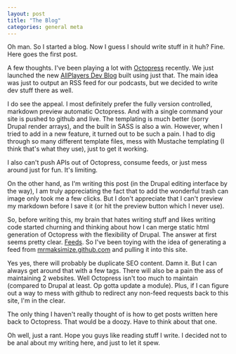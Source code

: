 ```yaml
---
layout: post
title: "The Blog"
categories: general meta
---
```


Oh man.  So I started a blog. Now I guess I should write stuff in it huh?  Fine. Here goes the first post.

A few thoughts. I've been playing a lot with [Octopress](http://octopress.org/) recently.  We just launched the new [AllPlayers Dev Blog](http://allplayers.github.com) built using just that.  The main idea was just to output an RSS feed for our podcasts, but we decided to write dev stuff there as well.

I do see the appeal. I most definitely prefer the fully version controlled, markdown preview automatic Octopress.  And with a single command your site is pushed to github and live.  The templating is much better (sorry Drupal render arrays), and the built in SASS is also a win.   However, when I tried to add in a new feature, it turned out to be such a pain. I had to dig through so many different template files, mess with Mustache templating (I think that's what they use), just to get it working.

I also can't push APIs out of Octopress, consume feeds, or just mess around just for fun. It's limiting.

On the other hand, as I'm writing this post (in the Drupal editing interface by the way), I am truly appreciating the fact that to add the wonderful trash can image only took me a few clicks. But I don't appreciate that I can't preview my markdown before I save it (or hit the preview button which I never use).

<!--break-->

So, before writing this, my brain that hates writing stuff and likes writing code started churning and thinking about how I can merge static html generation of Octopress with the flexibility of Drupal.  The answer at first seems pretty clear.  [Feeds](http://www.drupal.org/project/feeds).  So I've been toying with the idea of generating a feed from [mrmaksimize.github.com](http://mrmaksimize.github.com) and pulling it into this site.

Yes yes, there will probably be duplicate SEO content. Damn it. But I can always get around that with a few tags.  There will also be a pain the ass of maintaining 2 websites. Well Octopress isn't too much to maintain (compared to Drupal at least. Op gotta update a module).  Plus, if I can figure out a way to mess with github to redirect any non-feed requests back to this site, I'm in the clear.

The only thing I haven't really thought of is how to get posts written here back to Octopress.  That would be a doozy. Have to think about that one.

Oh well, just a rant. Hope you guys like reading stuff I write.  I decided not to be anal about my writing here, and just to let it spew.
